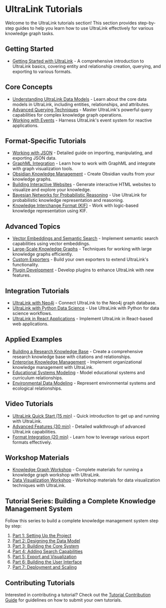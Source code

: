 # UltraLink Tutorials

Welcome to the UltraLink tutorials section! This section provides step-by-step guides to help you learn how to use UltraLink effectively for various knowledge graph tasks.

## Getting Started

- [Getting Started with UltraLink](./getting-started.md) - A comprehensive introduction to UltraLink basics, covering entity and relationship creation, querying, and exporting to various formats.

## Core Concepts

- [Understanding UltraLink Data Models](./data-models.md) - Learn about the core data models in UltraLink, including entities, relationships, and attributes.
- [Advanced Querying Techniques](./advanced-queries.md) - Master UltraLink's powerful query capabilities for complex knowledge graph operations.
- [Working with Events](./events-system.md) - Harness UltraLink's event system for reactive applications.

## Format-Specific Tutorials

- [Working with JSON](./json-format.md) - Detailed guide on importing, manipulating, and exporting JSON data.
- [GraphML Integration](./graphml-integration.md) - Learn how to work with GraphML and integrate with graph visualization tools.
- [Obsidian Knowledge Management](./obsidian-export.md) - Create Obsidian vaults from your knowledge graphs.
- [Building Interactive Websites](./html-website.md) - Generate interactive HTML websites to visualize and explore your knowledge.
- [Bayesian Networks for Probabilistic Reasoning](./bayesian-networks.md) - Use UltraLink for probabilistic knowledge representation and reasoning.
- [Knowledge Interchange Format (KIF)](./kif-tutorial.md) - Work with logic-based knowledge representation using KIF.

## Advanced Topics

- [Vector Embeddings and Semantic Search](./vector-embeddings.md) - Implement semantic search capabilities using vector embeddings.
- [Large-Scale Knowledge Graphs](./large-scale-graphs.md) - Techniques for working with large knowledge graphs efficiently.
- [Custom Exporters](./custom-exporters.md) - Build your own exporters to extend UltraLink's functionality.
- [Plugin Development](./plugin-development.md) - Develop plugins to enhance UltraLink with new features.

## Integration Tutorials

- [UltraLink with Neo4j](./neo4j-integration.md) - Connect UltraLink to the Neo4j graph database.
- [UltraLink with Python Data Science](./python-integration.md) - Use UltraLink with Python for data science workflows.
- [UltraLink in React Applications](./react-integration.md) - Implement UltraLink in React-based web applications.

## Applied Examples

- [Building a Research Knowledge Base](./research-knowledge-base.md) - Create a comprehensive research knowledge base with citations and relationships.
- [Enterprise Knowledge Management](./enterprise-knowledge.md) - Implement organizational knowledge management with UltraLink.
- [Educational Systems Modeling](./educational-systems.md) - Model educational systems and curriculum relationships.
- [Environmental Data Modeling](./environmental-modeling.md) - Represent environmental systems and ecological relationships.

## Video Tutorials

- [UltraLink Quick Start (15 min)](./videos/quick-start.md) - Quick introduction to get up and running with UltraLink.
- [Advanced Features (30 min)](./videos/advanced-features.md) - Detailed walkthrough of advanced UltraLink capabilities.
- [Format Integration (20 min)](./videos/format-integration.md) - Learn how to leverage various export formats effectively.

## Workshop Materials

- [Knowledge Graph Workshop](./workshop/knowledge-graph.md) - Complete materials for running a knowledge graph workshop with UltraLink.
- [Data Visualization Workshop](./workshop/data-visualization.md) - Workshop materials for data visualization techniques with UltraLink.

## Tutorial Series: Building a Complete Knowledge Management System

Follow this series to build a complete knowledge management system step by step:

1. [Part 1: Setting Up the Project](./series/part1-setup.md)
2. [Part 2: Designing the Data Model](./series/part2-data-model.md)
3. [Part 3: Building the Core System](./series/part3-core-system.md)
4. [Part 4: Adding Search Capabilities](./series/part4-search.md)
5. [Part 5: Export and Visualization](./series/part5-visualization.md)
6. [Part 6: Building the User Interface](./series/part6-ui.md)
7. [Part 7: Deployment and Scaling](./series/part7-deployment.md)

## Contributing Tutorials

Interested in contributing a tutorial? Check out the [Tutorial Contribution Guide](../contributing/tutorial-contributions.md) for guidelines on how to submit your own tutorials. 